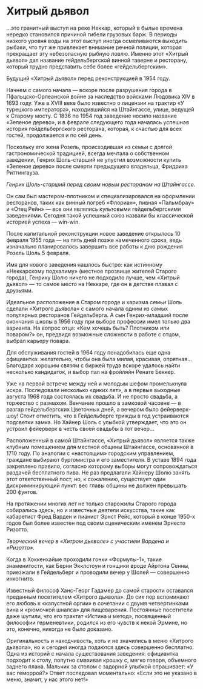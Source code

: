 # Хитрый дьявол

...это гранитный выступ на реке Неккар, который в былые времена нередко становился причиной гибели грузовых барж. В периоды низкого уровня воды на этот выступ иногда осмеливаются выходить рыбаки, что тут же привлекает внимание речной полиции, которая прекращает эту небезопасную рыбную ловлю. Именно этот «Хитрый дьявол» дал название гейдельбергской винной таверне и ресторану, который трудно представить себе более «гейдельбергским».

Будущий «Хитрый дьявол» перед реконструкцией в 1954 году.

Начнем с самого начала — вскоре после разрушения города в Пфальцско-Орлеанской войне за наследство войсками Людовика XIV в 1693 году. Уже в XVIII веке было известно о лицензии на трактир «У турецкого императора», находившийся на Штайнгассе, улице, ведущей к Старому мосту. С 1836 по 1954 год заведение носило название «Зеленое дерево», и в феврале следующего года началась успешная история гейдельбергского ресторана, которая, к счастью для всех гостей, продолжается и по сей день.

Поскольку его жена Розель, происходившая из семьи с долгой гастрономической традицией, всегда мечтала о собственном заведении, Генрих Шоль-старший не упустил возможности купить «Зеленое дерево» после смерти предыдущего владельца, Фридриха Риттингауза.

*Генрих Шоль-старший перед своим новым рестораном на Штайнгассе.*

Он сам был мастером-плотником и специализировался на оформлении ресторанов, таких как винный погреб «Флориан», пивная «Пальмбрау» и «Отец Рейн» — все они являлись культовыми гейдельбергскими заведениями. Сегодня такой успешный союз назвали бы классической историей успеха — win-win.

После капитальной реконструкции новое заведение открылось 10 февраля 1955 года — на пять дней позже намеченного срока, ведь изначально планировалось завершить все работы к дню рождения Розель Шоль 5 февраля.

Имя для нового заведения нашлось быстро: как истинному «Неккарскому подхалиму» (местное прозвище жителей Старого города), Генриху Шолю ничего не подходило лучше, чем «Хитрый дьявол» — то самое место на Неккаре, где он в детстве плавал с друзьями.

Идеальное расположение в Старом городе и харизма семьи Шоль сделали «Хитрого дьявола» с самого начала одним из самых популярных ресторанов Гейдельберга. А сын Генрих-младший после окончания школы в 1956 году при выборе профессии имел только два варианта. На вопрос отца: «Кем хочешь быть? Плотником или поваром?» он, предвидя возможные сложности в работе с отцом, выбрал карьеру повара.

Для обслуживания гостей в 1964 году понадобилась еще одна официантка: желательно, чтобы она была милая, красивая, опрятная... Благодаря хорошим связям с биржей труда вскоре удалось найти несколько кандидаток, и выбор пал на фройляйн Ренате Беккер.

Уже на первой встрече между ней и молодым шефом промелькнула искра. Последовали несколько «диких лет», а в первые выходные августа 1968 года состоялась их свадьба. И не просто свадьба, а торжество с размахом. Венчание прошло в замковой часовне — в разгар гейдельбергских Цветочных дней, а вечером было фейерверк-шоу! Стоит отметить, что в Гейдельберге трижды в год устраиваются подсветки замка. Но Хайнер Шоль с улыбкой утверждает, что это он устроил фейерверк в честь своей свадьбы в тот вечер...

Расположенный в самой Штайнгассе, «Хитрый дьявол» является также клубным помещением для местной общины Штайнгассе, основанной в 1710 году. По аналогии с «настоящим» городским управлением, граждане выбирают бургомистра и его заместителя. В уставе 1894 года закреплено правило, согласно которому выборы могут сопровождаться раздачей бесплатного пива. Не раз предлагали Хайнеру Шолю занять этот ответственный пост, но, к сожалению, существует один дискриминирующий пункт: вес главы общины не должен превышать 200 фунтов.

На протяжении многих лет не только старожилы Старого города собирались здесь, но и известные деятели искусства, такие как кабаретист Фред Варден и пианист Эрнст Рейс, который в конце 1950-х годов был более известен под своим сценическим именем Эрнесто Ризотто.

*Творческий вечер в «Хитром дьяволе» с участием Вардена и «Ризотто».*

Когда в Хоккенхайме проходили гонки «Формулы-1», такие знаменитости, как Берни Экклстоун и гонщики вроде Айртона Сенны, приезжали в Гейдельберг и проводили вечер у Шолей — совершенно инкогнито.

Известный философ Ханс-Георг Гадамер до самой старости оставался преданным посетителем «Хитрого дьявола». До сих пор вспоминают его любовь к «капустной оргии» в сочетании с двумя четвертинками вина и «рюмочкой шнапса» для пищеварения. Постоянные посетители даже шутили, что его трактат «Истина и метод», посвященный философии герменевтики, родился из его чувств к некой Эрмине, но это, конечно, никогда не было доказано.

Оригинальность и находчивость, хоть и не значились в меню «Хитрого дьявола», но и сегодня иногда подаются здесь совершенно бесплатно. Одна из историй с начала существования заведения: официантка подходит к столу, попутно смахивая крошку с, мягко говоря, объемного заднего плана. Мальчик за столом с задорной улыбкой спрашивает: «У вас геморрой?» Ответ последовал моментально: «Если это не указано в меню, значит, у нас этого нет!»